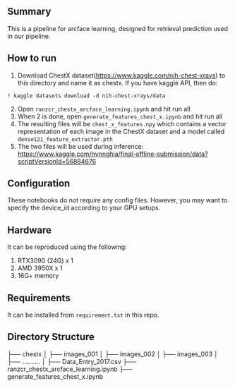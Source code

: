 ## Summary
This is a pipeline for arcface learning, designed for retrieval prediction used in our pipeline.
## How to run 
1. Download ChestX dataset(https://www.kaggle.com/nih-chest-xrays) to this directory and name it as chestx. If you have kaggle API, then do:
```
! kaggle datasets download -d nih-chest-xrays/data
```
2. Open `ranzcr_chestx_arcface_learning.ipynb` and hit run all
3. When 2 is done, open `generate_features_chest_x.ipynb` and hit run all
4. The resulting files will be `chest_x_features.npy` which contains a vector representation of each image in the ChestX dataset and a model called `dense121_feature_extractor.pth`
5. The two files will be used during inference: https://www.kaggle.com/nvnnghia/final-offline-submission/data?scriptVersionId=56884676
## Configuration 
These notebooks do not require any config files. However, you may want to specify the device_id according to your GPU setups.
## Hardware
It can be reproduced using the following:
1. RTX3090 (24G) x 1
2. AMD 3950X x 1
3. 16G+ memory
## Requirements
It can be installed from `requirement.txt` in this repo.
## Directory Structure
├── chestx
│   ├── images_001
│   ├── images_002
│   ├── images_003
│   ├── ..........
│   ├── Data_Entry_2017.csv
├── ranzcr_chestx_arcface_learning.ipynb
├── generate_features_chest_x.ipynb
